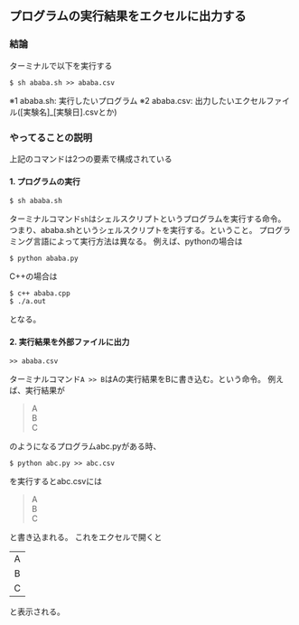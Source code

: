 
## プログラムの実行結果をエクセルに出力する

### 結論
ターミナルで以下を実行する
```
$ sh ababa.sh >> ababa.csv
```
※1 ababa.sh: 実行したいプログラム
※2 ababa.csv: 出力したいエクセルファイル([実験名]_[実験日].csvとか)



### やってることの説明
上記のコマンドは2つの要素で構成されている

#### 1. プログラムの実行
```
$ sh ababa.sh
```
ターミナルコマンド`sh`はシェルスクリプトというプログラムを実行する命令。
つまり、ababa.shというシェルスクリプトを実行する。ということ。
プログラミング言語によって実行方法は異なる。
例えば、pythonの場合は
```
$ python ababa.py
```
C++の場合は
```
$ c++ ababa.cpp
$ ./a.out
```
となる。

#### 2. 実行結果を外部ファイルに出力
```
>> ababa.csv
```
ターミナルコマンド`A >> B`はAの実行結果をBに書き込む。という命令。
例えば、実行結果が
> A  
> B  
> C  

のようになるプログラムabc.pyがある時、

```
$ python abc.py >> abc.csv
```

を実行するとabc.csvには
> A  
> B  
> C  

と書き込まれる。
これをエクセルで開くと

|   |
|:-:|
| A |
| B |
| C |

と表示される。

